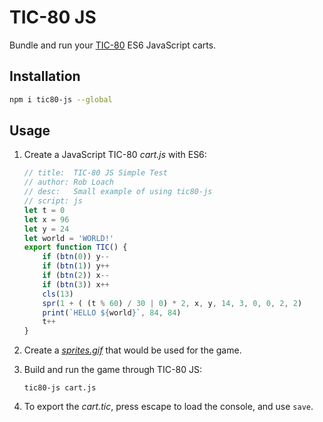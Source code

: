 # TIC-80 JS

Bundle and run your [TIC-80](https://tic.computer) ES6 JavaScript carts.

## Installation

``` sh
npm i tic80-js --global
```

## Usage

1. Create a JavaScript TIC-80 *cart.js* with ES6:
	``` js
	// title:  TIC-80 JS Simple Test
	// author: Rob Loach
	// desc:   Small example of using tic80-js
	// script: js
	let t = 0
	let x = 96
	let y = 24
	let world = 'WORLD!'
	export function TIC() {
		if (btn(0)) y--
		if (btn(1)) y++
		if (btn(2)) x--
		if (btn(3)) x++
		cls(13)
		spr(1 + ( (t % 60) / 30 | 0) * 2, x, y, 14, 3, 0, 0, 2, 2)
		print(`HELLO ${world}`, 84, 84)
		t++
	}
	```

2. Create a [*sprites.gif*](tests/simple/sprites.gif) that would be used for the game.

3. Build and run the game through TIC-80 JS:
    ```
    tic80-js cart.js
    ```

4. To export the *cart.tic*, press escape to load the console, and use `save`.